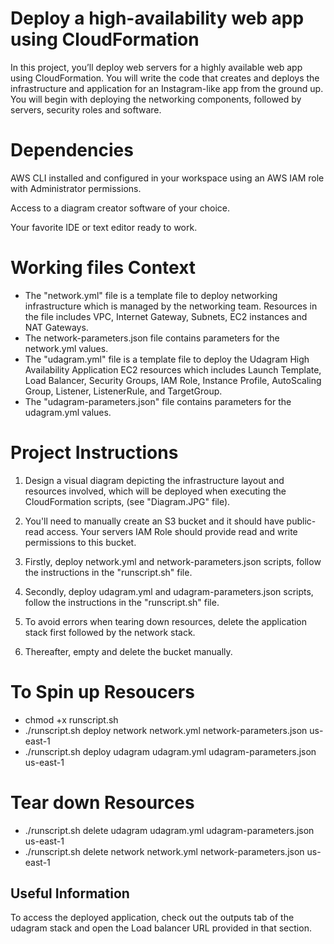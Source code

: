 # Deploy a high-availability web app using CloudFormation
In this project, you’ll deploy web servers for a highly available web app using CloudFormation. You will write the code that creates and deploys the infrastructure and application for an Instagram-like app from the ground up. You will begin with deploying the networking components, followed by servers, security roles and software. 

# Dependencies
AWS CLI installed and configured in your workspace using an AWS IAM role with Administrator permissions.

Access to a diagram creator software of your choice.

Your favorite IDE or text editor ready to work.

# Working files Context
- The "network.yml" file is a template file to deploy networking infrastructure which is managed by the networking team. Resources in the file includes VPC, Internet Gateway, Subnets, EC2 instances and NAT Gateways.
- The network-parameters.json file contains parameters for the network.yml values.
- The "udagram.yml" file is a template file to deploy the Udagram High Availability Application EC2 resources which includes Launch Template, Load Balancer, Security Groups, IAM Role, Instance Profile, AutoScaling Group, Listener, ListenerRule, and TargetGroup.
- The "udagram-parameters.json" file contains parameters for the udagram.yml values.
   
# Project Instructions

1. Design a visual diagram depicting the infrastructure layout and resources involved, which will be deployed when executing the CloudFormation scripts, (see "Diagram.JPG" file).

2. You'll need to manually create an S3 bucket and it should have public-read access. Your servers IAM Role should provide read and write permissions to this bucket. 

3. Firstly, deploy network.yml and network-parameters.json scripts, follow the instructions in the "runscript.sh" file.

4. Secondly, deploy udagram.yml and udagram-parameters.json scripts, follow the instructions in the "runscript.sh" file.

5. To avoid errors when tearing down resources, delete the application stack first followed by the network stack.

6. Thereafter, empty and delete the bucket manually.

# To Spin up Resoucers
- chmod +x runscript.sh
- ./runscript.sh deploy network network.yml network-parameters.json us-east-1
- ./runscript.sh deploy udagram udagram.yml udagram-parameters.json us-east-1

# Tear down Resources
- ./runscript.sh delete udagram udagram.yml udagram-parameters.json us-east-1
- ./runscript.sh delete network network.yml network-parameters.json us-east-1
  
## Useful Information
To access the deployed application, check out the outputs tab of the udagram stack and open the Load balancer URL provided in that section.









